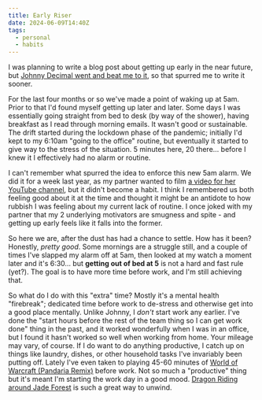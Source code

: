 ```yaml
---
title: Early Riser
date: 2024-06-09T14:40Z
tags:
  - personal
  - habits
---
```


I was planning to write a blog post about getting up early in the near future, but [Johnny Decimal went and beat me to it](https://johnnydecimal.com/22.00.0058/), so that spurred me to write it sooner.

For the last four months or so we've made a point of waking up at 5am. Prior to that I'd found myself getting up later and later. Some days I was essentially going straight from bed to desk (by way of the shower), having breakfast as I read through morning emails. It wasn't good or sustainable. The drift started during the lockdown phase of the pandemic; initially I'd kept to my 6:10am "going to the office" routine, but eventually it started to give way to the stress of the situation. 5 minutes here, 20 there… before I knew it I effectively had no alarm or routine.

I can't remember what spurred the idea to enforce this new 5am alarm. We did it for a week last year, as my partner wanted to film [a video for her YouTube channel](https://www.youtube.com/watch?v=XEwS1T6xtmo), but it didn't become a habit. I think I remembered us both feeling good about it at the time and thought it might be an antidote to how rubbish I was feeling about my current lack of routine. I once joked with my partner that my 2 underlying motivators are smugness and spite - and getting up early feels like it falls into the former.

So here we are, after the dust has had a chance to settle. How has it been? Honestly, _pretty good_. Some mornings are a struggle still, and a couple of times I've slapped my alarm off at 5am, then looked at my watch a moment later and it's 6:30… but **getting out of bed at 5** is not a hard and fast rule (yet?). The goal is to have more time before work, and I'm still achieving that.

So what do I do with this "extra" time? Mostly it's a mental health "firebreak"; dedicated time before work to de-stress and otherwise get into a good place mentally. Unlike Johnny, I _don't_ start work any earlier. I've done the "start hours before the rest of the team thing so I can get work done" thing in the past, and it worked wonderfully when I was in an office, but I found it hasn't worked so well when working from home. Your mileage may vary, of course. If I do want to do anything productive, I catch up on things like laundry, dishes, or other household tasks I've invariably been putting off. Lately I've even taken to playing 45-60 minutes of [World of Warcraft (Pandaria Remix)](https://worldofwarcraft.blizzard.com/en-gb/news/24092672/updated-225-world-of-warcraft-remix-mists-of-pandaria-now-live) before work. Not so much a "productive" thing but it's meant I'm starting the work day in a good mood. [Dragon Riding around Jade Forest](https://youtu.be/72NuXapPDn0) is such a great way to unwind.